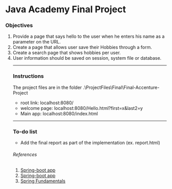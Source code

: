 <h1>Java Academy Final Project</h1>
<h3>Objectives</h3>
<ol>
<li>Provide a page that says hello to the user when he enters his name as a parameter on the URL.</li>
<li>Create a page that allows user save their Hobbies through a form.</li>
<li>Create a search page that shows hobbies per user.</li>
<li>User information should be saved on session, system file or database.</li>
<hr>
<h3>Instructions</h3>
<p>The project files are in the folder .\ProjectFiles\Final\Final-Accenture-Project</p>
<ul>
<li>root link: localhost:8080/ </li>
<li>welcome page: localhost:8080/Hello.html?first=x&last2=y</li>
<li>Main app: localhost:8080/index.html</li>
</ul>
<hr>
<h3>To-do list</h3>
<ul>
<li>Add the final report as part of the implementation (ex. report.html)</li>
</ul>
<h6>References</h6>
<ol>
<li>
<a href="https://app.pluralsight.com/library/courses/spring-boot-first-application/table-of-contents">Spring-boot app</a>
</li>
<li>
<a href="https://app.pluralsight.com/library/courses/angularjs-get-started/table-of-contents">Spring-boot app</a>
</li>
<li>
<a href="https://app.pluralsight.com/library/courses/spring-fundamentals/table-of-contents">Spring Fundamentals</a>
</li>
</ol>

